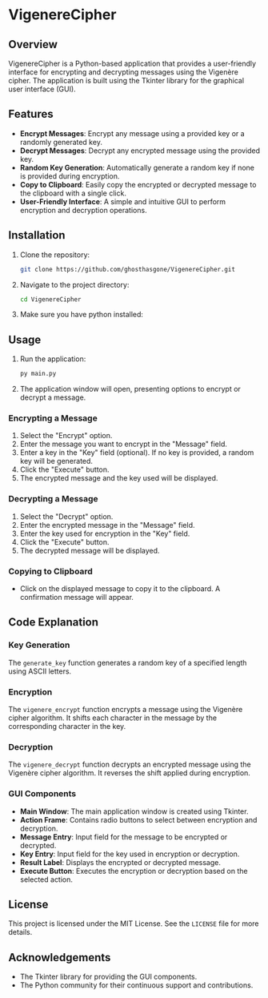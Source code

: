 # VigenereCipher

## Overview
VigenereCipher is a Python-based application that provides a user-friendly interface for encrypting and decrypting messages using the Vigenère cipher. The application is built using the Tkinter library for the graphical user interface (GUI).

## Features
- **Encrypt Messages**: Encrypt any message using a provided key or a randomly generated key.
- **Decrypt Messages**: Decrypt any encrypted message using the provided key.
- **Random Key Generation**: Automatically generate a random key if none is provided during encryption.
- **Copy to Clipboard**: Easily copy the encrypted or decrypted message to the clipboard with a single click.
- **User-Friendly Interface**: A simple and intuitive GUI to perform encryption and decryption operations.

## Installation
1. Clone the repository:
    ```sh
    git clone https://github.com/ghosthasgone/VigenereCipher.git
    ```
2. Navigate to the project directory:
    ```sh
    cd VigenereCipher
    ```
3. Make sure you have python installed:

## Usage
1. Run the application:
    ```sh
    py main.py
    ```
2. The application window will open, presenting options to encrypt or decrypt a message.

### Encrypting a Message
1. Select the "Encrypt" option.
2. Enter the message you want to encrypt in the "Message" field.
3. Enter a key in the "Key" field (optional). If no key is provided, a random key will be generated.
4. Click the "Execute" button.
5. The encrypted message and the key used will be displayed.

### Decrypting a Message
1. Select the "Decrypt" option.
2. Enter the encrypted message in the "Message" field.
3. Enter the key used for encryption in the "Key" field.
4. Click the "Execute" button.
5. The decrypted message will be displayed.

### Copying to Clipboard
- Click on the displayed message to copy it to the clipboard. A confirmation message will appear.

## Code Explanation

### Key Generation
The `generate_key` function generates a random key of a specified length using ASCII letters.

### Encryption
The `vigenere_encrypt` function encrypts a message using the Vigenère cipher algorithm. It shifts each character in the message by the corresponding character in the key.

### Decryption
The `vigenere_decrypt` function decrypts an encrypted message using the Vigenère cipher algorithm. It reverses the shift applied during encryption.

### GUI Components
- **Main Window**: The main application window is created using Tkinter.
- **Action Frame**: Contains radio buttons to select between encryption and decryption.
- **Message Entry**: Input field for the message to be encrypted or decrypted.
- **Key Entry**: Input field for the key used in encryption or decryption.
- **Result Label**: Displays the encrypted or decrypted message.
- **Execute Button**: Executes the encryption or decryption based on the selected action.

## License
This project is licensed under the MIT License. See the `LICENSE` file for more details.

## Acknowledgements
- The Tkinter library for providing the GUI components.
- The Python community for their continuous support and contributions.
